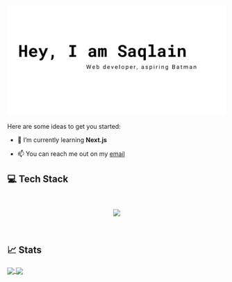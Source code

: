 ![sample2](<images/Red Minimalist And Modern Cryptocurrency Logo Banner Landscape.png>)

  

Here are some ideas to get you started:

  

-  🌱 I’m currently learning **Next.js**

-  📫 You can reach me out on my [email](www.sayedsaqlayn@gmail.com)

  ## :computer: Tech Stack

  <br>

<p  align="center">

<a  href="https://skillicons.dev">

<img  src="https://skillicons.dev/icons?i=javascript,react,tailwind,firebase,mongodb,express"  />

</a>

</p>

<br>
  
  ## :chart_with_upwards_trend: Stats

<a href="https://github.com/anuraghazra/github-readme-stats">
  <img height=200 align="center" src="https://github-readme-stats.vercel.app/api?username=mrbannerbear&theme=gotham&show_icons=true&hide_border=true&count_private=true" />
</a>

<a href="https://github.com/anuraghazra/github-readme-stats">
  <img align="center" src="https://github-readme-stats.vercel.app/api/top-langs/?username=mrbannerbear&theme=gotham&show_icons=true&hide_border=true&layout=compact" />
</a>
